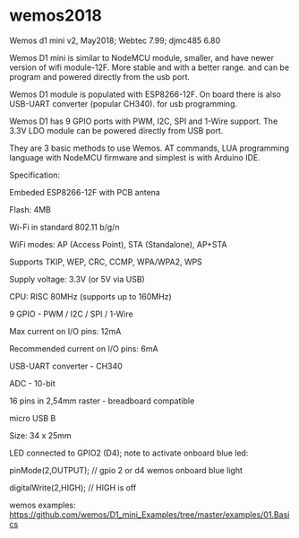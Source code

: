 # wemos2018
Wemos d1 mini v2, May2018; Webtec 7.99; djmc485 6.80


Wemos D1 mini is similar to NodeMCU module, smaller, and have newer version of wifi module-12F. More stable and with a better range.  and can be program and powered directly from the usb port.

Wemos D1 module is populated with ESP8266-12F. On board there is also USB-UART converter (popular CH340). for usb programming.

Wemos D1 has 9 GPIO ports with PWM, I2C, SPI and 1-Wire support. The 3.3V LDO module can be powered directly from USB port.

They are 3 basic methods to use Wemos. AT commands, LUA programming language with NodeMCU firmware and simplest is with Arduino IDE.

Specification:

Embeded ESP8266-12F with PCB antena

Flash: 4MB

Wi-Fi in standard 802.11 b/g/n

WiFi modes: AP (Access Point), STA (Standalone), AP+STA

Supports TKIP, WEP, CRC, CCMP, WPA/WPA2, WPS

Supply voltage: 3.3V (or 5V via USB)

CPU: RISC 80MHz (supports up to 160MHz)

9 GPIO - PWM / I2C / SPI / 1-Wire

Max current on I/O pins: 12mA

Recommended current on I/O pins: 6mA

USB-UART converter - CH340

ADC - 10-bit

16 pins in 2,54mm raster - breadboard compatible

micro USB B

Size: 34 x 25mm

LED connected to GPIO2 (D4); 
note to activate onboard blue led:

 pinMode(2,OUTPUT); // gpio 2 or d4 wemos onboard blue light
 
 digitalWrite(2,HIGH); // HIGH is off
 
 
wemos  examples: https://github.com/wemos/D1_mini_Examples/tree/master/examples/01.Basics
